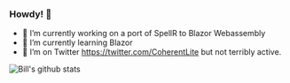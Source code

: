 ### Howdy! 👋

- 🔭 I’m currently working on a port of SpellR to Blazor Webassembly
- 🌱 I’m currently learning Blazor
- 🦜 I’m on Twitter https://twitter.com/CoherentLite but not terribly active.

![Bill's github stats](https://github-readme-stats.vercel.app/api?username=billn6&show_icons=true)

